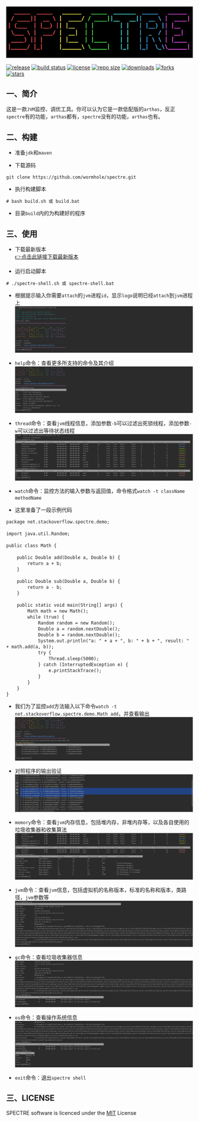 ![logo](image/logo.png)

[![release](https://img.shields.io/github/v/release/wormhole/spectre)](https://github.com/wormhole/spectre/releases)
[![build status](https://www.travis-ci.org/wormhole/spectre.svg?branch=master)](https://www.travis-ci.org/wormhole/spectre)
[![license](https://img.shields.io/github/license/wormhole/spectre)](https://github.com/wormhole/spectre/blob/master/LICENSE)
[![repo size](https://img.shields.io/github/repo-size/wormhole/spectre)](https://github.com/wormhole/spectre/archive/master.zip)
[![downloads](https://img.shields.io/github/downloads/wormhole/spectre/total)](https://github.com/wormhole/spectre/releases)
[![forks](https://img.shields.io/github/forks/wormhole/spectre)](https://github.com/wormhole/spectre/network/members)
[![stars](https://img.shields.io/github/stars/wormhole/spectre)](https://github.com/wormhole/spectre/stargazers)

## 一、简介
这是一款`JVM`监控、调优工具。你可以认为它是一款低配版的`arthas`，反正`spectre`有的功能，`arthas`都有，`spectre`没有的功能，`arthas`也有。

## 二、构建
* 准备`jdk`和`maven`

* 下载源码
```
git clone https://github.com/wormhole/spectre.git
```

* 执行构建脚本
```
# bash build.sh 或 build.bat
```

* 目录`build`内的为构建好的程序

## 三、使用
* 下载最新版本  
 [👉点击此链接下载最新版本](https://github.com/wormhole/spectre/releases/download/v1.1.0/spectre-1.1.0.tar.gz)
 
* 运行启动脚本  
```
# ./spectre-shell.sh 或 spectre-shell.bat
```

* 根据提示输入你需要`attach`的`jvm`进程`id`，显示`logo`说明已经`attach`到`jvm`进程上  
![attach](image/attach.png)

* `help`命令：查看更多所支持的命令及其介绍  
![help](image/help.png)

* `thread`命令：查看`jvm`线程信息，添加参数`-b`可以过滤出死锁线程，添加参数`-w`可以过滤出等待状态线程  
![thread](image/thread.png)

* `watch`命令：监控方法的输入参数与返回值，命令格式`watch -t className methodName`
* 这里准备了一段示例代码
```
package net.stackoverflow.spectre.demo;

import java.util.Random;

public class Math {

    public Double add(Double a, Double b) {
        return a + b;
    }

    public Double sub(Double a, Double b) {
        return a - b;
    }

    public static void main(String[] args) {
        Math math = new Math();
        while (true) {
            Random random = new Random();
            Double a = random.nextDouble();
            Double b = random.nextDouble();
            System.out.println("a: " + a + ", b: " + b + ", result: " + math.add(a, b));
            try {
                Thread.sleep(5000);
            } catch (InterruptedException e) {
                e.printStackTrace();
            }
        }
    }
}
```
* 我们为了监控`add`方法输入以下命令`watch -t net.stackoverflow.spectre.demo.Math add`，并查看输出
![watch](image/watch.png)
* 对照程序的输出验证
![compare](image/compare.png)

* `memory`命令：查看`jvm`内存信息，包括堆内存，非堆内存等，以及各自使用的垃圾收集器和收集算法  
![memory](image/memory.png)

* `jvm`命令：查看`jvm`信息，包括虚拟机的名称版本，标准的名称和版本，类路径，`jvm`参数等  
![jvm](image/jvm.png)

* `gc`命令：查看垃圾收集器信息  
![gc](image/gc.png)

* `os`命令：查看操作系统信息  
![os](image/os.png)

* `exit`命令：退出`spectre shell`

## 三、LICENSE
SPECTRE software is licenced under the [MIT](LICENSE) License